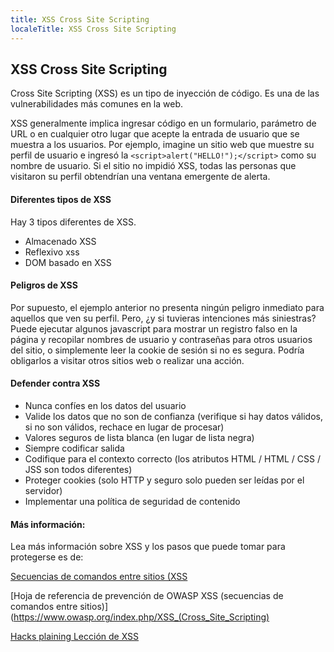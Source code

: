 ```yaml
---
title: XSS Cross Site Scripting
localeTitle: XSS Cross Site Scripting
---
```

## XSS Cross Site Scripting

Cross Site Scripting (XSS) es un tipo de inyección de código. Es una de las vulnerabilidades más comunes en la web.

XSS generalmente implica ingresar código en un formulario, parámetro de URL o en cualquier otro lugar que acepte la entrada de usuario que se muestra a los usuarios. Por ejemplo, imagine un sitio web que muestre su perfil de usuario e ingresó la `<script>alert("HELLO!");</script>` como su nombre de usuario. Si el sitio no impidió XSS, todas las personas que visitaron su perfil obtendrían una ventana emergente de alerta.

#### Diferentes tipos de XSS

Hay 3 tipos diferentes de XSS.

*   Almacenado XSS
*   Reflexivo xss
*   DOM basado en XSS

#### Peligros de XSS

Por supuesto, el ejemplo anterior no presenta ningún peligro inmediato para aquellos que ven su perfil. Pero, ¿y si tuvieras intenciones más siniestras? Puede ejecutar algunos javascript para mostrar un registro falso en la página y recopilar nombres de usuario y contraseñas para otros usuarios del sitio, o simplemente leer la cookie de sesión si no es segura. Podría obligarlos a visitar otros sitios web o realizar una acción.

#### Defender contra XSS

*   Nunca confíes en los datos del usuario
*   Valide los datos que no son de confianza (verifique si hay datos válidos, si no son válidos, rechace en lugar de procesar)
*   Valores seguros de lista blanca (en lugar de lista negra)
*   Siempre codificar salida
*   Codifique para el contexto correcto (los atributos HTML / HTML / CSS / JSS son todos diferentes)
*   Proteger cookies (solo HTTP y seguro solo pueden ser leídas por el servidor)
*   Implementar una política de seguridad de contenido

#### Más información:

Lea más información sobre XSS y los pasos que puede tomar para protegerse es de:

[Secuencias de comandos entre sitios (XSS](https://www.owasp.org/index.php/Cross-site_Scripting_(XSS) )

[Hoja de referencia de prevención de OWASP XSS (secuencias de comandos entre sitios)](https://www.owasp.org/index.php/XSS_(Cross_Site_Scripting)

[Hacks plaining Lección de XSS](https://www.hacksplaining.com/exercises/xss-stored)